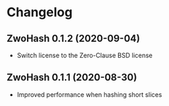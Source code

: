 # Changelog

## ZwoHash 0.1.2 (2020-09-04)

* Switch license to the Zero-Clause BSD license

## ZwoHash 0.1.1 (2020-08-30)

* Improved performance when hashing short slices
